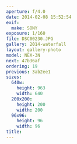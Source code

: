 ```yaml
---
aperture: f/4.0
date: 2014-02-08 15:52:54
exif:
  make: SONY
exposure: 1/160
file: DSC00230.JPG
gallery: 2014-waterfall
layout: gallery-photo
model: NEX-3N
next: 47b36af
ordering: 19
previous: 3ab2ee1
sizes:
  640w:
    height: 963
    width: 640
  200x200:
    height: 200
    width: 200
  96x96:
    height: 96
    width: 96
title: 
---
```

